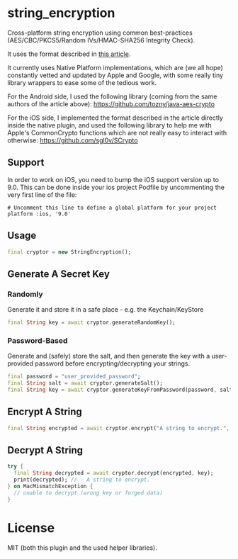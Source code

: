 # string_encryption

Cross-platform string encryption using common best-practices
(AES/CBC/PKCS5/Random IVs/HMAC-SHA256 Integrity Check).

It uses the format described in [this article](https://tozny.com/blog/encrypting-strings-in-android-lets-make-better-mistakes/).

It currently uses Native Platform implementations, which are (we all hope)
constantly vetted and updated by Apple and Google, with some really tiny
library wrappers to ease some of the tedious work.

For the Android side, I used the following library (coming from the same
authors of the article above):
https://github.com/tozny/java-aes-crypto

For the iOS side, I implemented the format described in the article
directly inside the native plugin, and used the following library to
help me with Apple's CommonCrypto functions which are not really easy to
interact with otherwise:
https://github.com/sgl0v/SCrypto

## Support
In order to work on iOS, you need to bump the iOS support version up to
9.0. This can be done inside your ios project Podfile by uncommenting
the very first line of the file:
```
# Uncomment this line to define a global platform for your project
platform :ios, '9.0'
```

## Usage

```dart
final cryptor = new StringEncryption();
```

## Generate A Secret Key
### Randomly
Generate it and store it in a safe place - e.g. the Keychain/KeyStore
```dart
final String key = await cryptor.generateRandomKey();
```

### Password-Based
Generate and (safely) store the salt, and then generate the key with a user-provided
password before encrypting/decrypting your strings.
```dart
final password = "user_provided_password";
final String salt = await cryptor.generateSalt();
final String key = await cryptor.generateKeyFromPassword(password, salt);
```

## Encrypt A String
```dart
final String encrypted = await cryptor.encrypt("A string to encrypt.", key);
```

## Decrypt A String
```dart
try {
  final String decrypted = await cryptor.decrypt(encrypted, key);
  print(decrypted); // - A string to encrypt.
} on MacMismatchException {
  // unable to decrypt (wrong key or forged data)
}
```

# License
MIT (both this plugin and the used helper libraries).
